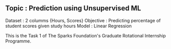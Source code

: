 
## Topic : Prediction using Unsupervised ML

Dataset : 2 columms {Hours, Scores}
Objective : Predicting percentage of student scores given study hours
Model : Linear Regression

This is the Task 1 of The Sparks Foundation's Graduate Rotational Internship Programme.
